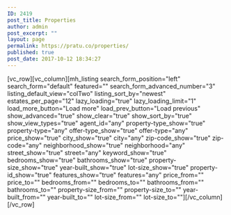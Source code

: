 ```yaml
---
ID: 2419
post_title: Properties
author: admin
post_excerpt: ""
layout: page
permalink: https://pratu.co/properties/
published: true
post_date: 2017-10-12 18:34:27
---
```

[vc_row][vc_column][mh_listing search_form_position="left" search_form="default" featured="" search_form_advanced_number="3" listing_default_view="colTwo" listing_sort_by="newest" estates_per_page="12" lazy_loading="true" lazy_loading_limit="1" load_more_button="Load more" load_prev_button="Load previous" show_advanced="true" show_clear="true" show_sort_by="true" show_view_types="true" agent_id="any" property-type_show="true" property-type="any" offer-type_show="true" offer-type="any" price_show="true" city_show="true" city="any" zip-code_show="true" zip-code="any" neighborhood_show="true" neighborhood="any" street_show="true" street="any" keyword_show="true" bedrooms_show="true" bathrooms_show="true" property-size_show="true" year-built_show="true" lot-size_show="true" property-id_show="true" features_show="true" features="any" price_from="" price_to="" bedrooms_from="" bedrooms_to="" bathrooms_from="" bathrooms_to="" property-size_from="" property-size_to="" year-built_from="" year-built_to="" lot-size_from="" lot-size_to=""][/vc_column][/vc_row]